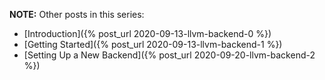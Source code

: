 **NOTE:** Other posts in this series:

* [Introduction]({% post_url 2020-09-13-llvm-backend-0 %})
* [Getting Started]({% post_url 2020-09-13-llvm-backend-1 %})
* [Setting Up a New Backend]({% post_url 2020-09-20-llvm-backend-2 %})

